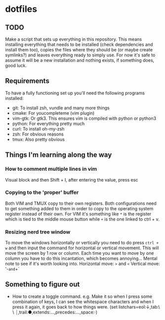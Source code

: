 # dotfiles

## TODO
Make a script that sets up everything in this repository. This means installing
everything that needs to be installed (check dependencies and install them too),
copies the files where they should be (or maybe create symlinks?) and leaves
everything ready to simply use. For now it's safe to assume it will be a new
installation and nothing exists, if something does, good luck.

## Requirements
To have a fully functioning set up you'll need the following programs installed:
- git: To install zsh, vundle and many more things
- cmake: For youcompleteme (vim plugin)
- vim-gtk: Or gtk3. This ensures vim is compiled with python or python3
- python: For everything pretty much
- curl: To install oh-my-zsh
- zsh: For obvious reasons
- tmux: Also pretty obvious

## Things I'm learning along the way

### How to comment multiple lines in vim
Visual block and then Shift + I, after entering the value, press esc

### Copying to the 'proper' buffer
Both VIM and TMUX copy to their own registers. Both configurations need to get something
added to them in order to copy to the operating system register instead of their own.
For VIM it's something like `*` is the register which is tied to the middle mouse
button while `+` is the one linked to ctrl + v.

### Resizing nerd tree window
To move the windows horizontally or vertically you need to do press `ctrl + w` and
then input the command for horizontal or vertical movement. This will move the screen
by 1 row or column. Each time you want to move by one column you have to do this
incantation, which becomes annoying... Mental note to see if it's worth looking into.
Horizontal move: `>` and `<`
Vertical move: '-` and `+`

## Something to figure out
- How to create a toggle command. e.g. Make it so when I press some combination of
keys, I can see the whitespace characters and when I press it again, it goes back
to how things were. (set listchars=eol:↓,tab:\ \ ┊,trail:●,extends:…,precedes:…,space:·)
